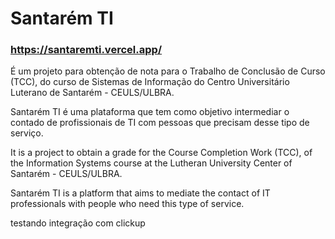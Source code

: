 # Santarém TI

### https://santaremti.vercel.app/

É um projeto para obtenção de nota para o Trabalho de Conclusão de Curso (TCC), do curso de Sistemas de Informação do Centro Universitário Luterano de Santarém - CEULS/ULBRA.

Santarém TI é uma plataforma que tem como objetivo intermediar o contado de profissionais de TI com pessoas que precisam desse tipo de serviço.

It is a project to obtain a grade for the Course Completion Work (TCC), of the Information Systems course at the Lutheran University Center of Santarém - CEULS/ULBRA.

Santarém TI is a platform that aims to mediate the contact of IT professionals with people who need this type of service.

testando integração com clickup

